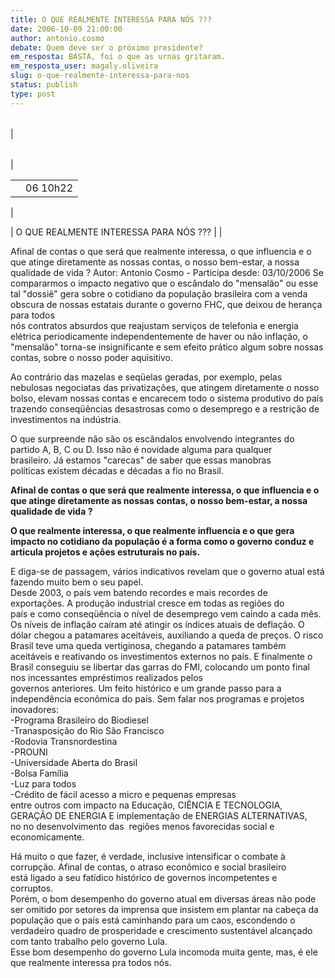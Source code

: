 ```yaml
---
title: O QUE REALMENTE INTERESSA PARA NÓS ???
date: 2006-10-09 21:00:00
author: antonio.cosmo
debate: Quem deve ser o próximo presidente?
em_resposta: BASTA, foi o que as urnas gritaram.
em_resposta_user: magaly.oliveira
slug: o-que-realmente-interessa-para-nos
status: publish 
type: post
---
```




|  |  |  |  |  |  |
| --- | --- | --- | --- | --- | --- |
| 

|  |  |  |
| --- | --- | --- |
| 

|  |  |
| --- | --- |
|  | 06 10h22 |

 |

 | 
O QUE REALMENTE INTERESSA PARA NÓS ??? |  |


Afinal de contas o que será que realmente interessa, o que influencia e o que atinge diretamente as nossas contas, o nosso bem-estar, a nossa qualidade de vida ? 
Autor: Antonio Cosmo - Participa desde: 03/10/2006 
Se compararmos o impacto negativo que o escândalo do "mensalão" ou esse tal "dossiê" gera sobre o cotidiano da população brasileira com a venda obscura de nossas estatais durante o governo FHC, que deixou de herança para todos  
nós contratos absurdos que reajustam serviços de telefonia e energia elétrica periodicamente independentemente de haver ou não inflação, o "mensalão" torna-se insignificante e sem efeito prático algum sobre nossas contas, sobre o nosso poder aquisitivo.


Ao contrário das mazelas e seqüelas geradas, por exemplo, pelas  
nebulosas negociatas das privatizações, que atingem diretamente o nosso bolso, elevam nossas contas e encarecem todo o sistema produtivo do país trazendo conseqüências desastrosas como o desemprego e a restrição de investimentos na indústria.


O que surpreende não são os escândalos envolvendo integrantes do partido A, B, C ou D. Isso não é novidade alguma para qualquer  
brasileiro. Já estamos "carecas" de saber que essas manobras  
políticas existem décadas e décadas a fio no Brasil.


**Afinal de contas o que será que realmente interessa, o que influencia e o que atinge diretamente as nossas contas, o nosso bem-estar, a nossa qualidade de vida ?**


**O que realmente interessa, o que realmente influencia e o que gera impacto no cotidiano da população é a forma como o governo conduz e articula projetos e ações estruturais no país.**


  
E diga-se de passagem, vários indicativos revelam que o governo atual está fazendo muito bem o seu papel.  
Desde 2003, o país vem batendo recordes e mais recordes de  
exportações. A produção industrial cresce em todas as regiões do  
país e como conseqüência o nível de desemprego vem caindo a cada mês. Os níveis de inflação caíram até atingir os índices atuais de deflação. O dólar chegou a patamares aceitáveis, auxiliando a queda de preços. O risco Brasil teve uma queda vertiginosa, chegando a patamares também aceitáveis e reativando os investimentos externos no país. E finalmente o Brasil conseguiu se libertar das garras do FMI, colocando um ponto final nos incessantes empréstimos realizados pelos  
governos anteriores. Um feito histórico e um grande passo para a  
independência econômica do país. Sem falar nos programas e projetos inovadores:   
-Programa Brasileiro do Biodiesel  
-Tranasposição do Rio São Francisco  
-Rodovia Transnordestina  
-PROUNI  
-Universidade Aberta do Brasil  
-Bolsa Família  
-Luz para todos  
-Crédito de fácil acesso a micro e pequenas empresas  
entre outros com impacto na Educação, CIÊNCIA E TECNOLOGIA, GERAÇÃO DE ENERGIA E implementação de ENERGIAS ALTERNATIVAS,  
no no desenvolvimento das  regiões menos favorecidas social e economicamente.


Há muito o que fazer, é verdade, inclusive intensificar o combate à  
corrupção. Afinal de contas, o atraso econômico e social brasileiro  
está ligado a seu fatídico histórico de governos incompetentes e  
corruptos.  
Porém, o bom desempenho do governo atual em diversas áreas não pode ser omitido por setores da imprensa que insistem em plantar na cabeça da população que o país está caminhando para um caos, escondendo o verdadeiro quadro de prosperidade e crescimento sustentável alcançado com tanto trabalho pelo governo Lula.  
Esse bom desempenho do governo Lula incomoda muita gente, mas, é ele que realmente interessa pra todos nós.


